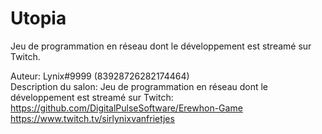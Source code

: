 # Utopia

Jeu de programmation en réseau dont le développement est streamé sur Twitch.

Auteur: Lynix#9999 (83928726282174464) \
Description du salon: Jeu de programmation en réseau dont le développement est streamé sur Twitch: https://github.com/DigitalPulseSoftware/Erewhon-Game
https://www.twitch.tv/sirlynixvanfrietjes
